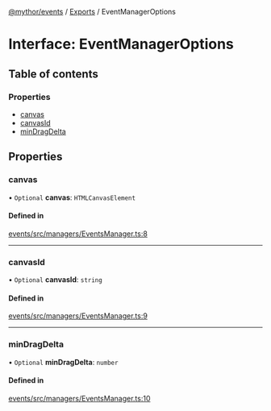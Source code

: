 [@mythor/events](../README.md) / [Exports](../modules.md) / EventManagerOptions

# Interface: EventManagerOptions

## Table of contents

### Properties

- [canvas](EventManagerOptions.md#canvas)
- [canvasId](EventManagerOptions.md#canvasid)
- [minDragDelta](EventManagerOptions.md#mindragdelta)

## Properties

### canvas

• `Optional` **canvas**: `HTMLCanvasElement`

#### Defined in

[events/src/managers/EventsManager.ts:8](https://github.com/desaintvincent/mythor/blob/945b4e7/packages/events/src/managers/EventsManager.ts#L8)

___

### canvasId

• `Optional` **canvasId**: `string`

#### Defined in

[events/src/managers/EventsManager.ts:9](https://github.com/desaintvincent/mythor/blob/945b4e7/packages/events/src/managers/EventsManager.ts#L9)

___

### minDragDelta

• `Optional` **minDragDelta**: `number`

#### Defined in

[events/src/managers/EventsManager.ts:10](https://github.com/desaintvincent/mythor/blob/945b4e7/packages/events/src/managers/EventsManager.ts#L10)
